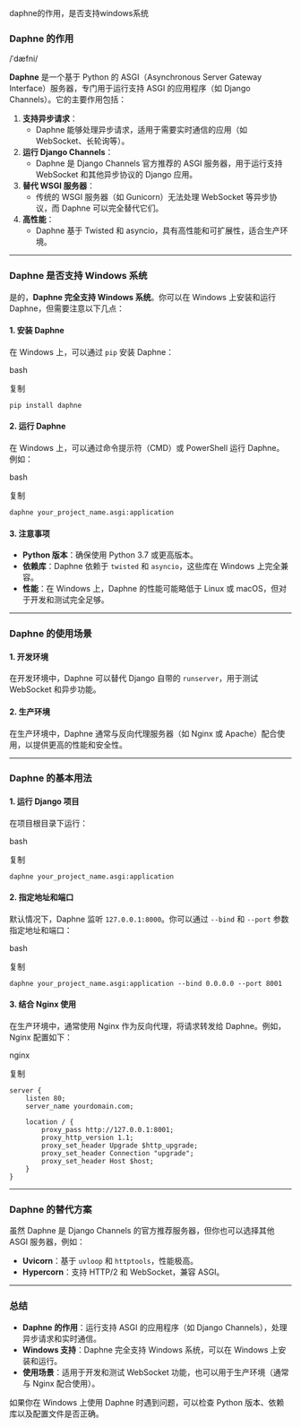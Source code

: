 daphne的作用，是否支持windows系统

### **Daphne 的作用**

/ˈdæfni/

**Daphne** 是一个基于 Python 的 ASGI（Asynchronous Server Gateway Interface）服务器，专门用于运行支持 ASGI 的应用程序（如 Django Channels）。它的主要作用包括：

1. **支持异步请求**：
   - Daphne 能够处理异步请求，适用于需要实时通信的应用（如 WebSocket、长轮询等）。
2. **运行 Django Channels**：
   - Daphne 是 Django Channels 官方推荐的 ASGI 服务器，用于运行支持 WebSocket 和其他异步协议的 Django 应用。
3. **替代 WSGI 服务器**：
   - 传统的 WSGI 服务器（如 Gunicorn）无法处理 WebSocket 等异步协议，而 Daphne 可以完全替代它们。
4. **高性能**：
   - Daphne 基于 Twisted 和 asyncio，具有高性能和可扩展性，适合生产环境。

------

### **Daphne 是否支持 Windows 系统**

是的，**Daphne 完全支持 Windows 系统**。你可以在 Windows 上安装和运行 Daphne，但需要注意以下几点：

#### **1. 安装 Daphne**

在 Windows 上，可以通过 `pip` 安装 Daphne：

bash

复制

```
pip install daphne
```

#### **2. 运行 Daphne**

在 Windows 上，可以通过命令提示符（CMD）或 PowerShell 运行 Daphne。例如：

bash

复制

```
daphne your_project_name.asgi:application
```

#### **3. 注意事项**

- **Python 版本**：确保使用 Python 3.7 或更高版本。
- **依赖库**：Daphne 依赖于 `twisted` 和 `asyncio`，这些库在 Windows 上完全兼容。
- **性能**：在 Windows 上，Daphne 的性能可能略低于 Linux 或 macOS，但对于开发和测试完全足够。

------

### **Daphne 的使用场景**

#### **1. 开发环境**

在开发环境中，Daphne 可以替代 Django 自带的 `runserver`，用于测试 WebSocket 和异步功能。

#### **2. 生产环境**

在生产环境中，Daphne 通常与反向代理服务器（如 Nginx 或 Apache）配合使用，以提供更高的性能和安全性。

------

### **Daphne 的基本用法**

#### **1. 运行 Django 项目**

在项目根目录下运行：

bash

复制

```
daphne your_project_name.asgi:application
```

#### **2. 指定地址和端口**

默认情况下，Daphne 监听 `127.0.0.1:8000`。你可以通过 `--bind` 和 `--port` 参数指定地址和端口：

bash

复制

```
daphne your_project_name.asgi:application --bind 0.0.0.0 --port 8001
```

#### **3. 结合 Nginx 使用**

在生产环境中，通常使用 Nginx 作为反向代理，将请求转发给 Daphne。例如，Nginx 配置如下：

nginx

复制

```
server {
    listen 80;
    server_name yourdomain.com;

    location / {
        proxy_pass http://127.0.0.1:8001;
        proxy_http_version 1.1;
        proxy_set_header Upgrade $http_upgrade;
        proxy_set_header Connection "upgrade";
        proxy_set_header Host $host;
    }
}
```

------

### **Daphne 的替代方案**

虽然 Daphne 是 Django Channels 的官方推荐服务器，但你也可以选择其他 ASGI 服务器，例如：

- **Uvicorn**：基于 `uvloop` 和 `httptools`，性能极高。
- **Hypercorn**：支持 HTTP/2 和 WebSocket，兼容 ASGI。

------

### **总结**

- **Daphne 的作用**：运行支持 ASGI 的应用程序（如 Django Channels），处理异步请求和实时通信。
- **Windows 支持**：Daphne 完全支持 Windows 系统，可以在 Windows 上安装和运行。
- **使用场景**：适用于开发和测试 WebSocket 功能，也可以用于生产环境（通常与 Nginx 配合使用）。

如果你在 Windows 上使用 Daphne 时遇到问题，可以检查 Python 版本、依赖库以及配置文件是否正确。